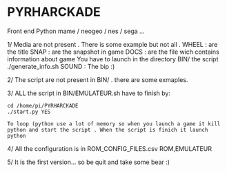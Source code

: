 PYRHARCKADE
===========

Front end Python mame / neogeo / nes / sega ...

1/ Media are not present . There is some example but not all .
	WHEEL	: are the title
	SNAP	: are the snapshot in game
	DOCS	: are the file wich contains information about game
		  You have to launch in the directory BIN/ the script ./generate_info.sh 
	SOUND	: The bip :)

2/ The script are not present in BIN/ . there are some exmaples.

3/ ALL the script in BIN/EMULATEUR.sh have to finish by:

	cd /home/pi/PYRHARCKADE
	./start.py YES

	To loop (python use a lot of memory so when you launch a game it kill python and start the script . When the script is finich it launch python 

4/ All the configuration is in ROM_CONFIG_FILES.csv
	ROM,EMULATEUR

5/ It is the first version... so be quit and take some bear :)

